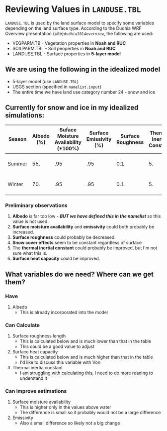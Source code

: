 # Reviewing Values in `LANDUSE.TBL`

`LANDUSE.TBL` is used by the land surface model to specify some variables depending on the land surface type. According to the Dudhia WRF Overview presentation {cite}`dudhia2014overview`, the following are used:
- VEGPARM.TB - Vegetation properties in **Noah and RUC**
- SOILPARM.TBL - Soil peoperties in **Noah and RUC**
- LANDUSE.TBL - Surface properties in **5-layer model**

## We are using the following in the idealized model
- 5-layer model (use `LANDUSE.TBL`)
- USGS section (specified in `namelist.input`)
- The entire time we have land use category number 24 - snow and ice

## Currently for snow and ice in my idealized simulations:

| Season | Albedo ($\%$) | Suface Moisture Availability ($*100\%$) | Surface Emissivity ($\%$) | Surface Roughness | Thermal Inertia Constant | Snow Cover Effect | Surface Heat Capacity ($J/(m^{3}K)$) | Label       |
| ------ | ------ | ---- | ---- | ---- | ------ | -----| ------ | ----------- |
| Summer | 55.    | .95  | .95  | 0.1  | 5.     | 0.   | 9.0e25 | Snow or Ice |
| Winter | 70.    | .95  | .95  | 0.1  | 5.     | 0.   | 9.0e25 | Snow or Ice |

### Preliminary observations
1. **Albedo** is far too low - ***BUT we have defined this in the namelist*** so this value is not used.
2. **Surface moisture availability** and **emissivity** could both probably be increased.
3. **Surface roughness** could probably be decreased.
4. **Snow cover effects** seem to be constant regardless of surface
5. The **thermal inertial constant** could probably be improved, but I'm not sure what this is.
6. **Surface heat capacity** could be improved.

## What variables do we need? Where can we get them?
### Have
1. Albedo
    - This is already incorporated into the model

### Can Calculate
1. Surface roughness length
    - This is calculated below and is much lower than that in the table
    - This could be a good value to adjust
2. Surface heat capacity
    - This is calculated below and is much higher than that in the table
    - I'd like to discuss this variable with Von
3. Thermal inertia constant
    - I am struggling with calculating this, I need to do more reading to understand it

### Can improve estimations
1. Surface moisture availability
    - This is higher only in the values above water
    - The difference is small so it probably would not be a large difference
2. Emissivity
    - Also a small difference so likely not a big change
